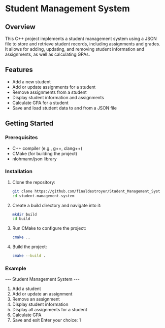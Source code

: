 # Student Management System

## Overview

This C++ project implements a student management system using a JSON file to store and retrieve student records, including assignments and grades. It allows for adding, updating, and removing student information and assignments, as well as calculating GPAs.

## Features

- Add a new student
- Add or update assignments for a student
- Remove assignments from a student
- Display student information and assignments
- Calculate GPA for a student
- Save and load student data to and from a JSON file

## Getting Started

### Prerequisites

- C++ compiler (e.g., g++, clang++)
- CMake (for building the project)
- nlohmann/json library

### Installation

1. Clone the repository:

   ```bash
   git clone https://github.com/finaldestroyer/Student_Management_System.git
   cd student-management-system

2. Create a build directory and navigate into it:
   ```bash
   mkdir build
   cd build

3. Run CMake to configure the project:
   ```bash
   cmake ..

4. Build the project:
   ```bash
   cmake --build .

### Example
   --- Student Management System ---
   1. Add a student
   2. Add or update an assignment
   3. Remove an assignment
   4. Display student information
   5. Display all assignments for a student
   6. Calculate GPA
   7. Save and exit
   Enter your choice: 1

